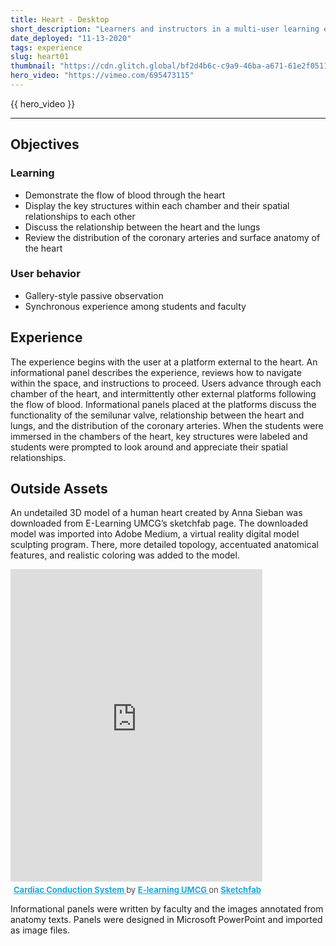 ```yaml
---
title: Heart - Desktop
short_description: "Learners and instructors in a multi-user learning event navigate around a massive heart, investigating the outside structures and inner chambers via the desktop."
date_deployed: "11-13-2020"
tags: experience
slug: heart01
thumbnail: "https://cdn.glitch.global/bf2d4b6c-c9a9-46ba-a671-61e2f05114b6/hubs2.png?v=1648918735705"
hero_video: "https://vimeo.com/695473115"
---
```


{{ hero_video }}

<hr>

## Objectives

### Learning
- Demonstrate the flow of blood through the heart
- Display the key structures within each chamber and their spatial relationships to each other
- Discuss the relationship between the heart and the lungs
- Review the distribution of the coronary arteries and surface anatomy of the heart

### User behavior
- Gallery-style passive observation
- Synchronous experience among students and faculty


## Experience
The experience begins with the user at a platform external to the heart. An informational panel describes the experience, reviews how to navigate within the space, and instructions to proceed. Users advance through each chamber of the heart, and intermittently other external platforms following the flow of blood. Informational panels placed at the platforms discuss the functionality of the semilunar valve, relationship between the heart and lungs, and the distribution of the coronary arteries. When the students were immersed in the chambers of the heart, key structures were labeled and students were prompted to look around and appreciate their spatial relationships. 


## Outside Assets
An undetailed 3D model of a human heart created by Anna Sieban was downloaded from E-Learning UMCG’s sketchfab page. The downloaded model was imported into Adobe Medium, a virtual reality digital model sculpting program. There, more detailed topology, accentuated anatomical features, and realistic coloring was added to the model. 

<div class="sketchfab-embed-wrapper"> <iframe title="Cardiac Conduction System" frameborder="0" allowfullscreen mozallowfullscreen="true" webkitallowfullscreen="true" allow="autoplay; fullscreen; xr-spatial-tracking" xr-spatial-tracking execution-while-out-of-viewport execution-while-not-rendered web-share src="https://sketchfab.com/models/f314c85abb6a481592ffa5dd973ca0c0/embed"  width="80%" height="500px"> </iframe> <p style="font-size: 13px; font-weight: normal; margin: 5px; color: #4A4A4A;"> <a href="https://sketchfab.com/3d-models/cardiac-conduction-system-f314c85abb6a481592ffa5dd973ca0c0?utm_medium=embed&utm_campaign=share-popup&utm_content=f314c85abb6a481592ffa5dd973ca0c0" target="_blank" style="font-weight: bold; color: #1CAAD9;"> Cardiac Conduction System </a> by <a href="https://sketchfab.com/eLearningUMCG?utm_medium=embed&utm_campaign=share-popup&utm_content=f314c85abb6a481592ffa5dd973ca0c0" target="_blank" style="font-weight: bold; color: #1CAAD9;"> E-learning UMCG </a> on <a href="https://sketchfab.com?utm_medium=embed&utm_campaign=share-popup&utm_content=f314c85abb6a481592ffa5dd973ca0c0" target="_blank" style="font-weight: bold; color: #1CAAD9;">Sketchfab</a></p></div>

Informational panels were written by faculty and the images annotated from anatomy texts. Panels were designed in Microsoft PowerPoint and imported as image files.  
